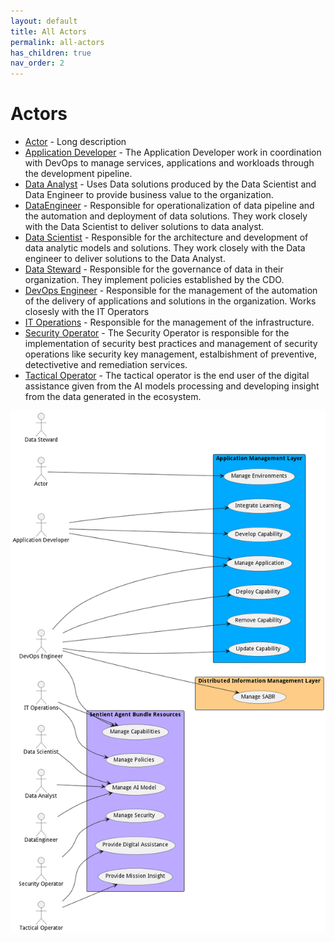 ```yaml
---
layout: default
title: All Actors
permalink: all-actors
has_children: true
nav_order: 2
---
```




# Actors

* [Actor](actor-actor) - Long description
* [Application Developer](actor-applicationdeveloper) - The Application Developer work in coordination with DevOps to manage services, applications and workloads through the development pipeline.
* [Data Analyst](actor-analyst) - Uses Data solutions produced by the Data Scientist and Data Engineer to provide business value to the organization.
* [DataEngineer](actor-dataengineer) - Responsible for operationalization of data pipeline and the automation and deployment of data solutions. They work closely with the Data Scientist to deliver solutions to data analyst.
* [Data Scientist](actor-datascientist) - Responsible for the architecture and development of data analytic models and solutions. They work closely with the Data engineer to deliver solutions to the Data Analyst.
* [Data Steward](actor-datasteward) - Responsible for the governance of data in their organization. They implement policies established by the CDO.
* [DevOps Engineer](actor-devops) - Responsible for the management of the automation of the delivery of applications and solutions in the organization. Works closesly with the IT Operators
* [IT Operations](actor-itops) - Responsible for the management of the infrastructure.
* [Security Operator](actor-secops) - The Security Operator is responsible for the implementation of security best practices and management of security operations like security key management, estalbishment of preventive, detectivetive and remediation services.
* [Tactical Operator](actor-tacticaloperator) - The tactical operator is the end user of the digital assistance given from the AI models processing and developing insight from the data generated in the ecosystem.

![All Actors](./actors.png)
